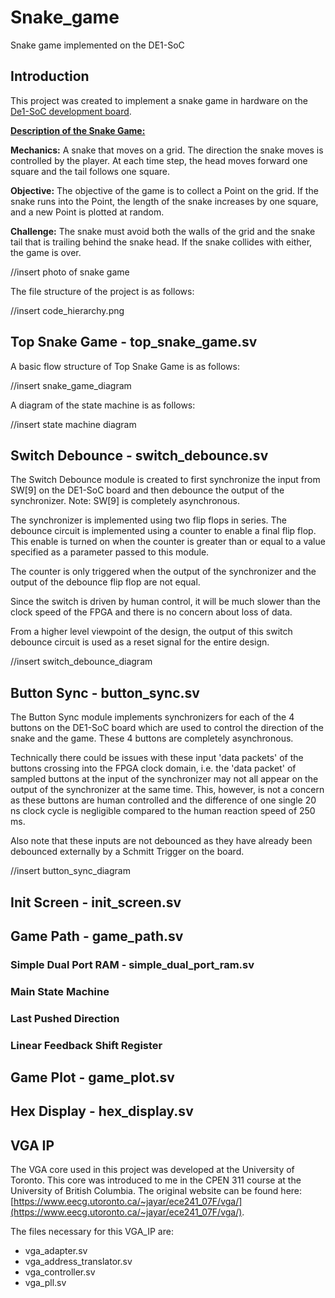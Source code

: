 # Snake_game
Snake game implemented on the DE1-SoC

## Introduction

This project was created to implement a snake game in hardware on the [De1-SoC development board](https://www.terasic.com.tw/cgi-bin/page/archive.pl?Language=English&CategoryNo=205&No=836&PartNo=1#contents).

**<ins>Description of the Snake Game:</ins>**

  **Mechanics:** A snake that moves on a grid. The direction the snake moves is controlled by the player. At each time step, the head moves forward one square and the tail follows one square. 

  **Objective:** The objective of the game is to collect a Point on the grid. If the snake runs into the Point, the length of the snake increases by one square, and a new Point is plotted at random.

  **Challenge:** The snake must avoid both the walls of the grid and the snake tail that is trailing behind the snake head. If the snake collides with either, the game is over.

  //insert photo of snake game

The file structure of the project is as follows:

//insert code_hierarchy.png


## Top Snake Game - top_snake_game.sv

A basic flow structure of Top Snake Game is as follows:

//insert snake_game_diagram

A diagram of the state machine is as follows:

//insert state machine diagram

## Switch Debounce - switch_debounce.sv

The Switch Debounce module is created to first synchronize the input from SW[9] on the DE1-SoC board and then debounce the output of the synchronizer. Note: SW[9] is completely asynchronous.

The synchronizer is implemented using two flip flops in series. The debounce circuit is implemented using a counter to enable a final flip flop. This enable is turned on when the counter is greater than or equal to a value specified as a parameter passed to this module.

The counter is only triggered when the output of the synchronizer and the output of the debounce flip flop are not equal. 

Since the switch is driven by human control, it will be much slower than the clock speed of the FPGA and there is no concern about loss of data. 

From a higher level viewpoint of the design, the output of this switch debounce circuit is used as a reset signal for the entire design.

//insert switch_debounce_diagram

## Button Sync - button_sync.sv

The Button Sync module implements synchronizers for each of the 4 buttons on the DE1-SoC board which are used to control the direction of the snake and the game. These 4 buttons are completely asynchronous. 

Technically there could be issues with these input 'data packets' of the buttons crossing into the FPGA clock domain, i.e. the 'data packet' of sampled buttons at the input of the synchronizer may not all appear on the output of the synchronizer at the same time. This, however, is not a concern as these buttons are human controlled and the difference of one single 20 ns clock cycle is negligible compared to the human reaction speed of 250 ms.

Also note that these inputs are not debounced as they have already been debounced externally by a Schmitt Trigger on the board.

//insert button_sync_diagram

## Init Screen - init_screen.sv

## Game Path - game_path.sv

### Simple Dual Port RAM - simple_dual_port_ram.sv

### Main State Machine

### Last Pushed Direction

### Linear Feedback Shift Register

## Game Plot - game_plot.sv

## Hex Display - hex_display.sv

## VGA IP

The VGA core used in this project was developed at the University of Toronto. This core was introduced to me in the CPEN 311 course at the University of British Columbia. The original website can be found here: [https://www.eecg.utoronto.ca/~jayar/ece241_07F/vga/](https://www.eecg.utoronto.ca/~jayar/ece241_07F/vga/).

The files necessary for this VGA_IP are:
- vga_adapter.sv
- vga_address_translator.sv
- vga_controller.sv
- vga_pll.sv




